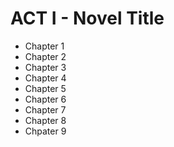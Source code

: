 # ACT I - Novel Title

* Chapter 1
* Chapter 2
* Chapter 3
* Chapter 4
* Chapter 5
* Chapter 6
* Chapter 7
* Chapter 8
* Chpater 9